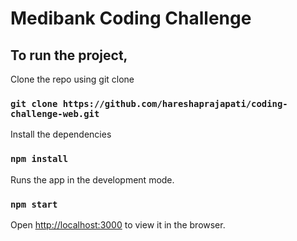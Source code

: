 # Medibank Coding Challenge

## To run the project, 

Clone the repo using git clone 

### `git clone https://github.com/hareshaprajapati/coding-challenge-web.git`

Install the dependencies
### `npm install`

Runs the app in the development mode.
### `npm start`
Open [http://localhost:3000](http://localhost:3000) to view it in the browser.
